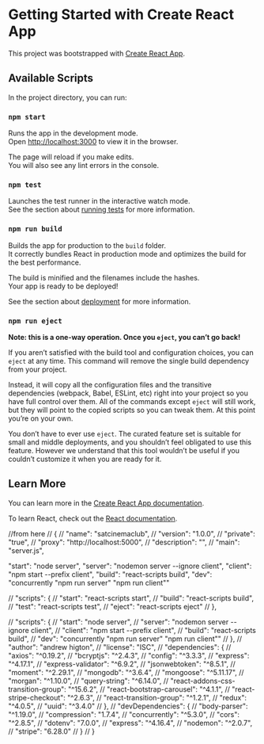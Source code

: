 # Getting Started with Create React App

This project was bootstrapped with [Create React App](https://github.com/facebook/create-react-app).

## Available Scripts

In the project directory, you can run:

### `npm start`

Runs the app in the development mode.\
Open [http://localhost:3000](http://localhost:3000) to view it in the browser.

The page will reload if you make edits.\
You will also see any lint errors in the console.

### `npm test`

Launches the test runner in the interactive watch mode.\
See the section about [running tests](https://facebook.github.io/create-react-app/docs/running-tests) for more information.

### `npm run build`

Builds the app for production to the `build` folder.\
It correctly bundles React in production mode and optimizes the build for the best performance.

The build is minified and the filenames include the hashes.\
Your app is ready to be deployed!

See the section about [deployment](https://facebook.github.io/create-react-app/docs/deployment) for more information.

### `npm run eject`

**Note: this is a one-way operation. Once you `eject`, you can’t go back!**

If you aren’t satisfied with the build tool and configuration choices, you can `eject` at any time. This command will remove the single build dependency from your project.

Instead, it will copy all the configuration files and the transitive dependencies (webpack, Babel, ESLint, etc) right into your project so you have full control over them. All of the commands except `eject` will still work, but they will point to the copied scripts so you can tweak them. At this point you’re on your own.

You don’t have to ever use `eject`. The curated feature set is suitable for small and middle deployments, and you shouldn’t feel obligated to use this feature. However we understand that this tool wouldn’t be useful if you couldn’t customize it when you are ready for it.

## Learn More

You can learn more in the [Create React App documentation](https://facebook.github.io/create-react-app/docs/getting-started).

To learn React, check out the [React documentation](https://reactjs.org/).



//from here
// {
//   "name": "satcinemaclub",
//   "version": "1.0.0",
//   "private": "true",
//   "proxy": "http://localhost:5000",
//   "description": "",
//   "main": "server.js",


  "start": "node server",
    "server": "nodemon server --ignore client",
    "client": "npm start --prefix client",
    "build": "react-scripts build",
    "dev": "concurrently \"npm run server\" \"npm run client\""


// "scripts": {
  //   "start": "react-scripts start",
  //   "build": "react-scripts build",
  //   "test": "react-scripts test",
  //   "eject": "react-scripts eject"
  // },

//   "scripts": {
//     "start": "node server",
//     "server": "nodemon server --ignore client",
//     "client": "npm start --prefix client",
//     "build": "react-scripts build",
//     "dev": "concurrently \"npm run server\" \"npm run client\""
//   },
//   "author": "andrew higton",
//   "license": "ISC",
//   "dependencies": {
//     "axios": "^0.19.2",
//     "bcryptjs": "^2.4.3",
//     "config": "^3.3.3",
//     "express": "^4.17.1",
//     "express-validator": "^6.9.2",
//     "jsonwebtoken": "^8.5.1",
//     "moment": "^2.29.1",
//     "mongodb": "^3.6.4",
//     "mongoose": "^5.11.17",
//     "morgan": "^1.10.0",
//     "query-string": "^6.14.0",
//     "react-addons-css-transition-group": "^15.6.2",
//     "react-bootstrap-carousel": "^4.1.1",
//     "react-stripe-checkout": "^2.6.3",
//     "react-transition-group": "^1.2.1",
//     "redux": "^4.0.5",
//     "uuid": "^3.4.0"
//   },
//   "devDependencies": {
//     "body-parser": "^1.19.0",
//     "compression": "1.7.4",
//     "concurrently": "^5.3.0",
//     "cors": "^2.8.5",
//     "dotenv": "7.0.0",
//     "express": "^4.16.4",
//     "nodemon": "^2.0.7",
//     "stripe": "6.28.0"
//   }
// }
<!-- 
"build": "react-scripts build",
    "heroku-postbuild": "NPM_CONFIG_PRODUCTION=false npm install --prefix client && npm run build --prefix client" -->
